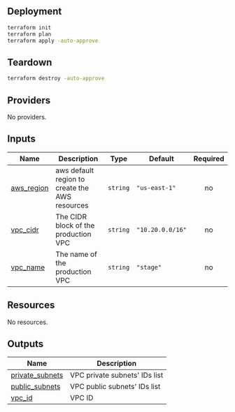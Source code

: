 <!-- BEGIN_TF_DOCS -->
## Deployment

```sh
terraform init
terraform plan
terraform apply -auto-approve
```

## Teardown

```sh
terraform destroy -auto-approve
```
## Providers

No providers.
## Inputs

| Name | Description | Type | Default | Required |
|------|-------------|------|---------|:--------:|
| <a name="input_aws_region"></a> [aws\_region](#input\_aws\_region) | aws default region to create the AWS resources | `string` | `"us-east-1"` | no |
| <a name="input_vpc_cidr"></a> [vpc\_cidr](#input\_vpc\_cidr) | The CIDR block of the production VPC | `string` | `"10.20.0.0/16"` | no |
| <a name="input_vpc_name"></a> [vpc\_name](#input\_vpc\_name) | The name of the production VPC | `string` | `"stage"` | no |
## Resources

No resources.
## Outputs

| Name | Description |
|------|-------------|
| <a name="output_private_subnets"></a> [private\_subnets](#output\_private\_subnets) | VPC private subnets' IDs list |
| <a name="output_public_subnets"></a> [public\_subnets](#output\_public\_subnets) | VPC public subnets' IDs list |
| <a name="output_vpc_id"></a> [vpc\_id](#output\_vpc\_id) | VPC ID |
<!-- END_TF_DOCS -->
